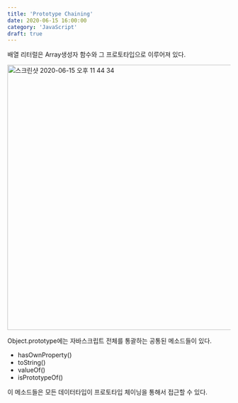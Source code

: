 ```yaml
---
title: 'Prototype Chaining'
date: 2020-06-15 16:00:00
category: 'JavaScript'
draft: true
---
```




배열 리터럴은  Array생성자 함수와 그 프로토타입으로 이루어져 있다.

<img width="600" alt="스크린샷 2020-06-15 오후 11 44 34" src="https://user-images.githubusercontent.com/36187948/84671356-3d666d00-af62-11ea-87ce-14ca7da24fea.png">

Object.prototype에는 자바스크립트 전체를 통괄하는 공통된 메소드들이 있다.

- hasOwnProperty()
- toString()
- valueOf()
- isPrototypeOf()

이 메소드들은 모든 데이터타입이 프로토타입 체이닝을 통해서 접근할 수 있다.